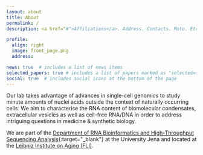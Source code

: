 ```yaml
---
layout: about
title: About
permalink: /
description: <a href="#">Affiliations</a>. Address. Contacts. Moto. Etc.

profile:
  align: right
  image: front_page.png
  address:

news: true  # includes a list of news items
selected_papers: true # includes a list of papers marked as "selected={true}"
social: true  # includes social icons at the bottom of the page
---
```


Our lab takes advantage of advances in single-cell genomics to study minute amounts of nuclei acids outside the context of naturally occurring cells. We aim to characterise the RNA content of biomolecular condensates, extracellular vesicles as well as cell-free RNA/DNA in order to address intriguing questions in medicine & synthetic biology.

We are part of the [Department of RNA Bioinformatics and High-Throughput Sequencing Analysis](https://www.rna.uni-jena.de/){:target="\_blank"} at the University Jena and located at the [Leibniz Institute on Aging (FLI)](https://www.leibniz-fli.de/).
